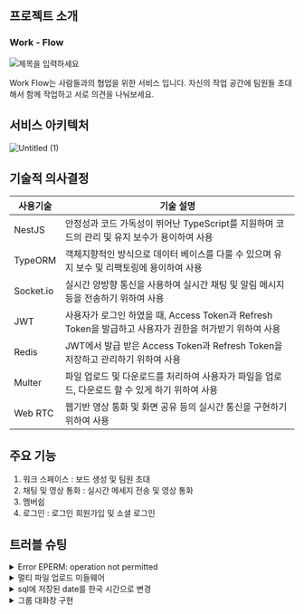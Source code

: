 ## 프로젝트 소개

### Work - Flow

![제목을 입력하세요](https://github.com/toy-workflow-service/workflow-service/assets/133616786/7dbc3ddf-4f50-464c-8ae0-549f4d0ea06f)

Work Flow는 사람들과의 협업을 위한 서비스 입니다.
자신의 작업 공간에 팀원들 초대해서 함께 작업하고 서로 의견을 나눠보세요.

## 서비스 아키텍처

![Untitled (1)](https://github.com/toy-workflow-service/workflow-service/assets/133616786/f3fd887a-a5dd-4fa3-940f-cc8e6d2e305d)

## 기술적 의사결정

| 사용기술  | 기술 설명                                                                                               |
| --------- | ------------------------------------------------------------------------------------------------------- |
| NestJS    | 안정성과 코드 가독성이 뛰어난 TypeScript를 지원하며 코드의 관리 및 유지 보수가 용이하여 사용            |
| TypeORM   | 객체지향적인 방식으로 데이터 베이스를 다룰 수 있으며 유지 보수 및 리팩토링에 용이하여 사용              |
| Socket.io | 실시간 양방향 통신을 사용하여 실시간 채팅 및 알림 메시지등을 전송하기 위하여 사용                       |
| JWT       | 사용자가 로그인 하였을 때, Access Token과 Refresh Token을 발급하고 사용자가 권한을 허가받기 위하여 사용 |
| Redis     | JWT에서 발급 받은 Access Token과 Refresh Token을 저장하고 관리하기 위하여 사용                          |
| Multer    | 파일 업로드 및 다운로드를 처리하여 사용자가 파일을 업로드, 다운로드 할 수 있게 하기 위하여 사용         |
| Web RTC   | 웹기반 영상 통화 및 화면 공유 등의 실시간 통신을 구현하기 위하여 사용                                   |

## 주요 기능

1. 워크 스페이스 : 보드 생성 및 팀원 초대
2. 채팅 및 영상 통화 : 실시간 메세지 전송 및 영상 통화
3. 멤버쉽
4. 로그인 : 로그인 회원가입 및 소셜 로그인

## 트러블 슈팅

<details><summary>Error EPERM: operation not permitted
</summary>

껏다키고 노트북도 재시작을 해도 마찬가지로 오류가 나왔음.

**해결방법**

1. vscode 를 닫는다.
2. 해당 폴더로 이동한뒤 powershell 을 연다
3. npm 캐시를 제거한다

```jsx
# npm cache clean --force
```

4. npm 을 최신버전으로 업데이트한다

```jsx
# npm install -g npm@latest --force
```

5. npm 캐시를 다시 제거한다

```jsx
npm cache clean --force
```

6. vscode 를 다시 연다.\*
</details>

<details>![title](https://myurl.ai/zca36P)   
![title](https://myurl.ai/zca36P)   
<summary>멀티 파일 업로드 미들웨어 
</summary>

nest는 일반적으로 fileInterceptor 이용해서 파일 처리를 하지만 기존에 만든 미들웨어를 재사용을 해서 구현, 이 때 s3 업로드에 걸어놓은 유효성검사(파일 용량 및 최대 업로드 개수)에 만족하지 않는 다면 걸어둔 try ~catch문 내의 에러로 들어가는 게 아닌 서버 오류가 나버리는 현상으로 해당 오류를 수정하는데 시간이 좀 걸렸었다.

</details>

<details><summary> sql에 저장된 date를 한국 시간으로 변경
</summary>

저장된 date는 UTC기준이여서 한국 시간으로 바꾸기 위해선 offset을 9시간으로 준 시간을 더하는 간단한 문제 였는데, 더하고 toISOString() 메서드를 사용하면 다시 UTC시간으로 돌아가는 문제로 시간이 좀 걸렸었다(toTimeString, toDateString은 전부 offset이 적용된 한국 시간으로 잘 표시 되었는데 toISOString만 문제)

</details>

<details><summary>그룹 대화창 구현
</summary>

- 템플릿을 이용했는데 해당 템플릿의 html은 여러 페이지가 아닌 한 페이지에 모든 그룹 대화창이 설계가 되어야 하고 채팅 목록과 참여 인원 정보 등이 포함이 되어야 있어야 해서 어떻게 이 전체 부분을 최대한 대기 시간 없이 가져 오게 하는지에 대해 로직을 고민하고 적용하는 데 시간이 걸렸었다.
</details>
